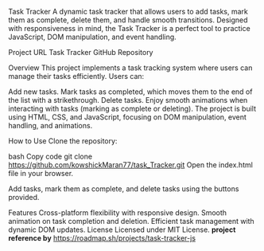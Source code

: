 Task Tracker
A dynamic task tracker that allows users to add tasks, mark them as complete, delete them, and handle smooth transitions. Designed with responsiveness in mind, the Task Tracker is a perfect tool to practice JavaScript, DOM manipulation, and event handling.

Project URL
Task Tracker GitHub Repository

Overview
This project implements a task tracking system where users can manage their tasks efficiently. Users can:

Add new tasks.
Mark tasks as completed, which moves them to the end of the list with a strikethrough.
Delete tasks.
Enjoy smooth animations when interacting with tasks (marking as complete or deleting).
The project is built using HTML, CSS, and JavaScript, focusing on DOM manipulation, event handling, and animations.

How to Use
Clone the repository:

bash
Copy code
git clone https://github.com/kowshickMaran77/task_Tracker.git
Open the index.html file in your browser.

Add tasks, mark them as complete, and delete tasks using the buttons provided.

Features
Cross-platform flexibility with responsive design.
Smooth animation on task completion and deletion.
Efficient task management with dynamic DOM updates.
License
Licensed under MIT License.
**project reference by** 
https://roadmap.sh/projects/task-tracker-js
